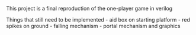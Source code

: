  This project is a final reproduction of the one-player game in verilog
  
  Things that still need to be implemented
      - aid box on starting platform
      - red spikes on ground
      - falling mechanism
      - portal mechanism and graphics
